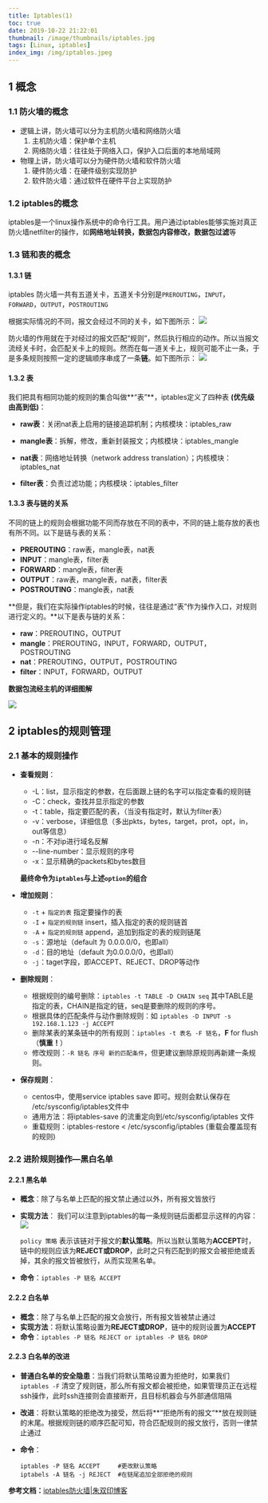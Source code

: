 ```yaml
---
title: Iptables(1)
toc: true
date: 2019-10-22 21:22:01
thumbnail: /image/thumbnails/iptables.jpg
tags: [Linux, iptables]
index_img: /img/iptables.jpeg
---
```


## 1 概念

### 1.1 防火墙的概念

- 逻辑上讲，防火墙可以分为主机防火墙和网络防火墙
  1. 主机防火墙：保护单个主机
  2. 网络防火墙：往往处于网络入口，保护入口后面的本地局域网
- 物理上讲，防火墙可以分为硬件防火墙和软件防火墙
  1. 硬件防火墙：在硬件级别实现防护
  2. 软件防火墙：通过软件在硬件平台上实现防护

### 1.2 iptables的概念

iptables是一个linux操作系统中的命令行工具。用户通过iptables能够实施对真正防火墙netfilter的操作，如**网络地址转换，数据包内容修改，数据包过滤**等

<!--more-->

### 1.3 链和表的概念

#### 1.3.1 链

iptables 防火墙一共有五道关卡，五道关卡分别是`PREROUTING`，`INPUT`，`FORWARD`，`OUTPUT`，`POSTROUTING`

根据实际情况的不同，报文会经过不同的关卡，如下图所示：
![](https://raw.githubusercontent.com/QGrain/picBed/master/img/20191022194236.png)

防火墙的作用就在于对经过的报文匹配“规则”，然后执行相应的动作。所以当报文流经关卡时，会匹配关卡上的规则。然而在每一道关卡上，规则可能不止一条，于是多条规则按照一定的逻辑顺序串成了一条**链**。如下图所示：
![](https://raw.githubusercontent.com/QGrain/picBed/master/img/20191022194443.png)

#### 1.3.2 表

我们把具有相同功能的规则的集合叫做**“表”**，iptables定义了四种表 **(优先级由高到低)**：

- **raw表**：关闭nat表上启用的链接追踪机制；内核模块：iptables_raw
- **mangle表**：拆解，修改，重新封装报文；内核模块：iptables_mangle
- **nat表**：网络地址转换（network address translation）；内核模块：iptables_nat

- **filter表**：负责过滤功能；内核模块：iptables_filter



#### 1.3.3 表与链的关系

不同的链上的规则会根据功能不同而存放在不同的表中，不同的链上能存放的表也有所不同。以下是链与表的关系：

- **PREROUTING**：raw表，mangle表，nat表
- **INPUT**：mangle表，filter表
- **FORWARD**：mangle表，filter表
- **OUTPUT**：raw表，mangle表，nat表，filter表
- **POSTROUTING**：mangle表，nat表

**但是，我们在实际操作iptables的时候，往往是通过“表”作为操作入口，对规则进行定义的。**以下是表与链的关系：

- **raw**：PREROUTING，OUTPUT
- **mangle**：PREROUTING，INPUT，FORWARD，OUTPUT，POSTROUTING
- **nat**：PREROUTING，OUTPUT，POSTROUTING
- **filter**：INPUT，FORWARD，OUTPUT



**数据包流经主机的详细图解**

![](https://raw.githubusercontent.com/QGrain/picBed/master/img/20191022194815.png)

## 2 iptables的规则管理

### 2.1 基本的规则操作

- **查看规则**：

  - -L：list，显示指定的参数，在后面跟上链的名字可以指定查看的规则链
  - -C：check，查找并显示指定的参数
  - -t：table，指定要匹配的表，（当没有指定时，默认为filter表）
  - -v：verbose，详细信息（多出pkts，bytes，target，prot，opt，in，out等信息）
  - -n：不对ip进行域名反解
  - --line-number：显示规则的序号
  - -x：显示精确的packets和bytes数目

  **最终命令为`iptables`与上述`option`的组合**

- **增加规则**：

  - `-t` + `指定的表` 指定要操作的表
  - `-I` + `指定的规则链`  insert，插入指定的表的规则链首
  - `-A` + `指定的规则链`  append，追加到指定的表的规则链尾
  - `-s`：源地址（default 为 0.0.0.0/0，也即all）
  - `-d`：目的地址（default 为0.0.0.0/0，也即all）
  - `-j`：taget字段，即ACCEPT、REJECT、DROP等动作

- **删除规则**：

  - 根据规则的编号删除：`iptables -t TABLE -D CHAIN seq` 其中TABLE是指定的表，CHAIN是指定的链，seq是要删除的规则的序号。
  - 根据具体的匹配条件与动作删除规则：如 `iptables -D INPUT -s 192.168.1.123 -j ACCEPT`
  - 删除某表的某条链中的所有规则：`iptables -t 表名 -F 链名`，**F** for flush（**慎重！**）
  - 修改规则：`-R 链名 序号 新的匹配条件`，但更建议删除原规则再新建一条规则。

- **保存规则**：

  - centos中，使用service iptables save 即可。规则会默认保存在 /etc/sysconfig/iptables文件中
  - 通用方法：将iptables-save 的流重定向到/etc/sysconfig/iptables 文件
  - 重载规则：iptables-restore < /etc/sysconfig/iptables (重载会覆盖现有的规则)



### 2.2 进阶规则操作—黑白名单

#### 2.2.1 黑名单

- **概念**：除了与名单上匹配的报文禁止通过以外，所有报文皆放行

- **实现方法**：
  我们可以注意到iptables的每一条规则链后面都显示这样的内容：
  ![](https://raw.githubusercontent.com/QGrain/picBed/master/img/20191022195523.png)

  `policy 策略` 表示该链对于报文的**默认策略**。所以当默认策略为**ACCEPT**时，链中的规则应该为**REJECT或DROP**，此时之只有匹配到的报文会被拒绝或丢掉，其余的报文皆被放行，从而实现黑名单。

- **命令**：`iptables -P 链名 ACCEPT`



#### 2.2.2 白名单

- **概念**：除了与名单上匹配的报文会放行，所有报文皆被禁止通过
- **实现方法**：将默认策略设置为**REJECT或DROP**，链中的规则设置为**ACCEPT**
- **命令**：`iptables -P 链名 REJECT or iptables -P 链名 DROP`



#### 2.2.3 白名单的改进

- **普通白名单的安全隐患**：当我们将默认策略设置为拒绝时，如果我们 `iptables -F` 清空了规则链，那么所有报文都会被拒绝，如果管理员正在远程ssh操作，此时ssh连接则会直接断开，且目标机器会与外部通信阻隔

- **改进**：将默认策略的拒绝改为接受，然后将**“拒绝所有的报文“**放在规则链的末尾。根据规则链的顺序匹配可知，符合匹配规则的报文放行，否则一律禁止通过

- **命令**：

  ```
  iptables -P 链名 ACCEPT     #更改默认策略
  iptabels -A 链名 -j REJECT  #在链尾追加全部拒绝的规则
  ```



**参考文档：**[iptables防火墙|朱双印博客](https://www.zsythink.net/archives/tag/iptables/)
